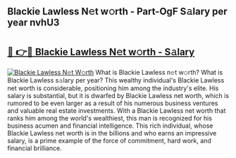 ## Blackie Lawless N𝚎t w𝚘rth - Part-OgF S𝚊lary per year nvhU3

# <h2><a href="http://gc0kqyf.nevu.top/?p=Blackie+Lawless">🔗 👉🔴 Blackie Lawless N𝚎t w𝚘rth - S𝚊lary</a></h2>

[![Blackie Lawless N𝚎t W𝚘rth](https://i.imgur.com/Oavwk0R.jpeg)](http://gc0kqyf.nevu.top/?p=Blackie+Lawless)
What is Blackie Lawless n𝚎t w𝚘rth? What is Blackie Lawless s𝚊lary per year?
This wealthy individual's Blackie Lawless net worth is considerable, positioning him among the industry's elite. His salary is substantial, but it is dwarfed by Blackie Lawless net worth, which is rumored to be even larger as a result of his numerous business ventures and valuable real estate investments. With a Blackie Lawless net worth that ranks him among the world's wealthiest, this man is recognized for his business acumen and financial intelligence. This rich individual, whose Blackie Lawless net worth is in the billions and who earns an impressive salary, is a prime example of the force of commitment, hard work, and financial brilliance.
